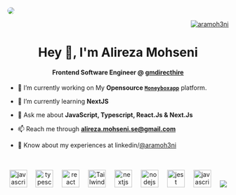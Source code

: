 
<div>
<img src="https://media.licdn.com/dms/image/v2/D4D16AQEepcIqPP13eQ/profile-displaybackgroundimage-shrink_350_1400/profile-displaybackgroundimage-shrink_350_1400/0/1690212073963?e=1736380800&v=beta&t=YC4BMwgccuzD-eG5u7XOrrTZBdXKsnQOHrtarhj736w" style="border-radius: 15px" />
</div>



<p align="right">
  <a href="https://twitter.com/aramoh3ni" target="blank">
    <img src="https://img.shields.io/twitter/follow/aramoh3ni?logo=twitter&style=for-the-badge" alt="aramoh3ni" />
  </a> 
</p>


<h1 align="center">Hey 👋, I'm Alireza Mohseni</h1>
<h4 align="center">Frontend Software Engineer @
<a href="https://gmdirecthire.co.uk/" target="blank">gmdirecthire</a>
</h4>


- 🔭 I’m currently working on My **Opensource [`Moneyboxapp`](https://github.com/aramoh3ni/money-box-app)** platform.

- 🌱 I’m currently learning **NextJS**

- 💬 Ask me about **JavaScript, Typescript, React.Js & Next.Js**

- 📫 Reach me through **alireza.mohseni.se@gmail.com**

- 📄 Know about my experiences at linkedin/[@aramoh3ni](https://www.linkedin.com/in/aramoh3ni/)

<br />
<br />

<div align="center">
  <img src="https://cdn.jsdelivr.net/gh/devicons/devicon/icons/javascript/javascript-original.svg" height="40" alt="javascript logo"  />
  <img width="12" />
  <img src="https://cdn.jsdelivr.net/gh/devicons/devicon/icons/typescript/typescript-original.svg" height="40" alt="typescript logo"  />
  <img width="12" />
  <img src="https://cdn.jsdelivr.net/gh/devicons/devicon/icons/react/react-original.svg" height="40" alt="react logo"  />
  <img width="12" />
  <img src="https://bourhaouta.gallerycdn.vsassets.io/extensions/bourhaouta/tailwindshades/0.0.5/1592520164095/Microsoft.VisualStudio.Services.Icons.Default" height="40" alt="Tailwind css logo"  />
  <img width="12" />
  <img src="https://cdn.jsdelivr.net/gh/devicons/devicon/icons/nextjs/nextjs-original.svg" height="40" alt="nextjs logo"  />
  <img width="12" />
  <img src="https://cdn.jsdelivr.net/gh/devicons/devicon/icons/nodejs/nodejs-original.svg" height="40" alt="nodejs logo"  />
  <img width="12" />
  <img src="https://cdn.jsdelivr.net/gh/devicons/devicon/icons/jest/jest-plain.svg" height="40" alt="jest logo"  />
  <img width="12" />
  <img src="https://seeklogo.com/images/R/react-query-logo-1340EA4CE9-seeklogo.com.png" height="40" alt="javascript logo"  />
  <img width="12" />
  <img src="https://seeklogo.com/images/E/ethereum-logo-DE26DD608D-seeklogo.com.png" />
</div>

